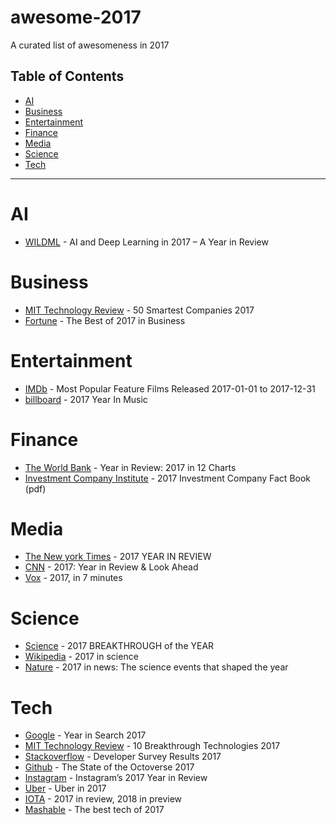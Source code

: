 # awesome-2017
A curated list of awesomeness in 2017

## Table of Contents

<!-- toc -->

- [AI](#ai)
- [Business](#business)
- [Entertainment](#entertainment)
- [Finance](#finance)
- [Media](#media)
- [Science](#science)
- [Tech](#tech)

<!-- tocstop -->

---

# AI
* [WILDML](http://www.wildml.com/2017/12/ai-and-deep-learning-in-2017-a-year-in-review/) - AI and Deep Learning in 2017 – A Year in Review

# Business
* [MIT Technology Review](https://www.technologyreview.com/lists/companies/2017/) - 50 Smartest Companies 2017
* [Fortune](http://fortune.com/2017/12/18/business-trends-news-2017/) - The Best of 2017 in Business

# Entertainment
* [IMDb](http://www.imdb.com/search/title?year=2017&title_type=feature&) - Most Popular Feature Films Released 2017-01-01 to 2017-12-31
* [billboard](https://www.billboard.com/hub/year-in-music-2017) - 2017 Year In Music

# Finance
* [The World Bank](http://www.worldbank.org/en/news/feature/2017/12/15/year-in-review-2017-in-12-charts) - Year in Review: 2017 in 12 Charts
* [Investment Company Institute](https://www.ici.org/pdf/2017_factbook.pdf) - 2017 Investment Company Fact Book (pdf)

# Media
* [The New york Times](https://www.nytimes.com/interactive/2017/reader-center/year-in-review.html#bestof2017) - 2017
YEAR IN REVIEW
* [CNN](http://www.cnn.com/specials/world/year-in-review-2017) - 2017: Year in Review & Look Ahead
* [Vox](https://www.youtube.com/watch?v=O6BODAJVYc8) - 2017, in 7 minutes

# Science
* [Science](http://vis.sciencemag.org/breakthrough2017/) - 2017 BREAKTHROUGH of the YEAR
* [Wikipedia](https://en.wikipedia.org/wiki/2017_in_science) - 2017 in science
* [Nature](https://www.nature.com/articles/d41586-017-08493-x) - 2017 in news: The science events that shaped the year

# Tech
* [Google](https://trends.google.com/trends/yis/2017/GLOBAL/) - Year in Search 2017
* [MIT Technology Review](https://www.technologyreview.com/lists/technologies/2017/) - 10 Breakthrough Technologies 2017
* [Stackoverflow](https://insights.stackoverflow.com/survey/2017) - Developer Survey Results 2017
* [Github](https://octoverse.github.com) - The State of the Octoverse 2017
* [Instagram](https://instagram-press.com/blog/2017/11/29/instagrams-2017-year-in-review/) - Instagram’s 2017 Year in Review
* [Uber](https://www.uber.com/blog/2017-in-the-rearview/) - Uber in 2017
* [IOTA](https://blog.iota.org/2017-in-review-2018-in-preview-704177484ef0) - 2017 in review, 2018 in preview
* [Mashable](http://mashable.com/2017/12/06/best-tech-2017/#eix9OOvmEkqR) - The best tech of 2017
